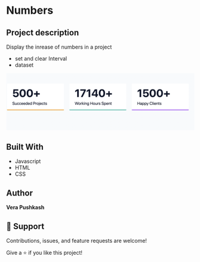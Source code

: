 # Numbers

## Project description
Display the inrease of numbers in a project
- set and clear Interval
- dataset 



![Numbers](https://github.com/barcelo2/Numbers/blob/main/Numbers/Screenshot%202022-06-23%20at%2016.11.15.png)




## Built With

- Javascript
- HTML 
- CSS

## Author

**Vera Pushkash**

## 🤝 Support

Contributions, issues, and feature requests are welcome!

Give a ⭐️ if you like this project!
